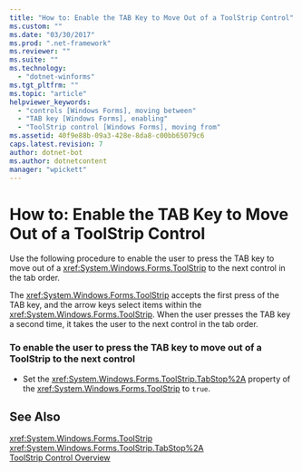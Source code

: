 ```yaml
---
title: "How to: Enable the TAB Key to Move Out of a ToolStrip Control"
ms.custom: ""
ms.date: "03/30/2017"
ms.prod: ".net-framework"
ms.reviewer: ""
ms.suite: ""
ms.technology: 
  - "dotnet-winforms"
ms.tgt_pltfrm: ""
ms.topic: "article"
helpviewer_keywords: 
  - "controls [Windows Forms], moving between"
  - "TAB key [Windows Forms], enabling"
  - "ToolStrip control [Windows Forms], moving from"
ms.assetid: 40f9e88b-09a3-428e-8da8-c00bb65079c6
caps.latest.revision: 7
author: dotnet-bot
ms.author: dotnetcontent
manager: "wpickett"
---
```

# How to: Enable the TAB Key to Move Out of a ToolStrip Control
Use the following procedure to enable the user to press the TAB key to move out of a <xref:System.Windows.Forms.ToolStrip> to the next control in the tab order.  
  
 The <xref:System.Windows.Forms.ToolStrip> accepts the first press of the TAB key, and the arrow keys select items within the <xref:System.Windows.Forms.ToolStrip>. When the user presses the TAB key a second time, it takes the user to the next control in the tab order.  
  
### To enable the user to press the TAB key to move out of a ToolStrip to the next control  
  
-   Set the <xref:System.Windows.Forms.ToolStrip.TabStop%2A> property of the <xref:System.Windows.Forms.ToolStrip> to `true`.  
  
## See Also  
 <xref:System.Windows.Forms.ToolStrip>   
 <xref:System.Windows.Forms.ToolStrip.TabStop%2A>   
 [ToolStrip Control Overview](../../../../docs/framework/winforms/controls/toolstrip-control-overview-windows-forms.md)
